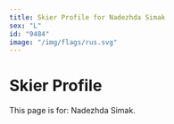```yaml
---
title: Skier Profile for Nadezhda Simak
sex: "L"
id: "9484"
image: "/img/flags/rus.svg" 
---
```


# Skier Profile

This page is for: Nadezhda Simak.
    